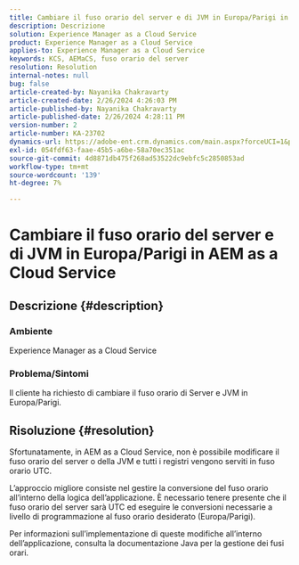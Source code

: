 ```yaml
---
title: Cambiare il fuso orario del server e di JVM in Europa/Parigi in AEM as a Cloud Service
description: Descrizione
solution: Experience Manager as a Cloud Service
product: Experience Manager as a Cloud Service
applies-to: Experience Manager as a Cloud Service
keywords: KCS, AEMaCS, fuso orario del server
resolution: Resolution
internal-notes: null
bug: false
article-created-by: Nayanika Chakravarty
article-created-date: 2/26/2024 4:26:03 PM
article-published-by: Nayanika Chakravarty
article-published-date: 2/26/2024 4:28:11 PM
version-number: 2
article-number: KA-23702
dynamics-url: https://adobe-ent.crm.dynamics.com/main.aspx?forceUCI=1&pagetype=entityrecord&etn=knowledgearticle&id=f997ebb8-c3d4-ee11-9079-6045bd006b4b
exl-id: 054fdf63-faae-45b5-a6be-58a70ec351ac
source-git-commit: 4d8871db475f268ad53522dc9ebfc5c2850853ad
workflow-type: tm+mt
source-wordcount: '139'
ht-degree: 7%

---
```


# Cambiare il fuso orario del server e di JVM in Europa/Parigi in AEM as a Cloud Service

## Descrizione {#description}


### Ambiente

Experience Manager as a Cloud Service

### Problema/Sintomi

Il cliente ha richiesto di cambiare il fuso orario di Server e JVM in Europa/Parigi.


## Risoluzione {#resolution}


Sfortunatamente, in AEM as a Cloud Service, non è possibile modificare il fuso orario del server o della JVM e tutti i registri vengono serviti in fuso orario UTC.

L’approccio migliore consiste nel gestire la conversione del fuso orario all’interno della logica dell’applicazione. È necessario tenere presente che il fuso orario del server sarà UTC ed eseguire le conversioni necessarie a livello di programmazione al fuso orario desiderato (Europa/Parigi).

Per informazioni sull’implementazione di queste modifiche all’interno dell’applicazione, consulta la documentazione Java per la gestione dei fusi orari.
